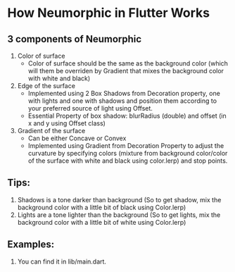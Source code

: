 # How Neumorphic in Flutter Works

## 3 components of Neumorphic

1. Color of surface
    - Color of surface should be the same as the background color (which will them be overriden by Gradient that mixes
    the background color with white and black)
2. Edge of the surface
    - Implemented using 2 Box Shadows from Decoration property, one with lights and one with shadows and position them according to your preferred source of light using Offset.
    - Essential Property of box shadow: blurRadius (double) and offset (in x and y using Offset class)
3. Gradient of the surface
    - Can be either Concave or Convex
    - Implemented using Gradient from Decoration Property to adjust the curvature by specifying colors (mixture from background color/color of the surface with white and black using color.lerp) and stop points.

## Tips:

1. Shadows is a tone darker than background (So to get shadow, mix the background color with a little bit of black using Color.lerp)
2. Lights are a tone lighter than the background (So to get lights, mix the background color with a little bit of white using Color.lerp)

## Examples:

1. You can find it in lib/main.dart.